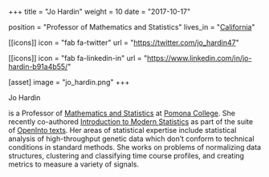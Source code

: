 +++
title = "Jo Hardin"
weight = 10
date = "2017-10-17"

position = "Professor of Mathematics and Statistics"
lives_in = "[California](https://hardin47.netlify.app/)"

[[icons]]
  icon = "fab fa-twitter"
  url = "https://twitter.com/jo_hardin47"

[[icons]]
  icon = "fab fa-linkedin-in"
  url = "https://www.linkedin.com/in/jo-hardin-b91a4b55/"

[asset]
  image = "jo_hardin.png"
+++

Jo Hardin

is a Professor of [Mathematics and Statistics]() at [Pomona College](http://pomona.edu/).  She recently co-authored [Introduction to Modern Statistics](https://www.openintro.org/book/ims/) as part of the suite of [OpenInto texts](https://www.openintro.org/).  Her areas of statistical expertise include statistical analysis of high-throughput genetic data which don’t conform to technical conditions in standard methods. She works on problems of normalizing data structures, clustering and classifying time course profiles, and creating metrics to measure a variety of signals.
